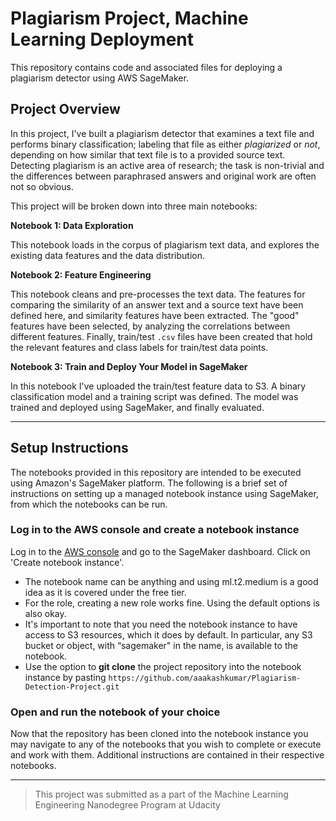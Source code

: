 # Plagiarism Project, Machine Learning Deployment

This repository contains code and associated files for deploying a plagiarism detector using AWS SageMaker.

## Project Overview

In this project, I've built a plagiarism detector that examines a text file and performs binary classification; labeling that file as either *plagiarized* or *not*, depending on how similar that text file is to a provided source text. Detecting plagiarism is an active area of research; the task is non-trivial and the differences between paraphrased answers and original work are often not so obvious.

This project will be broken down into three main notebooks:

**Notebook 1: Data Exploration**

This notebook loads in the corpus of plagiarism text data, and explores the existing data features and the data distribution.

**Notebook 2: Feature Engineering**

This notebook cleans and pre-processes the text data. The features for comparing the similarity of an answer text and a source text have been defined here, and similarity features have been extracted. The "good" features have been selected, by analyzing the correlations between different features. Finally, train/test `.csv` files have been created that hold the relevant features and class labels for train/test data points.

**Notebook 3: Train and Deploy Your Model in SageMaker**

In this notebook I've uploaded the train/test feature data to S3. A binary classification model and a training script was defined. The model was trained and deployed using SageMaker, and finally evaluated.

---

## Setup Instructions

The notebooks provided in this repository are intended to be executed using Amazon's SageMaker platform. The following is a brief set of instructions on setting up a managed notebook instance using SageMaker, from which the notebooks can be run.

### Log in to the AWS console and create a notebook instance

Log in to the [AWS console](https://console.aws.amazon.com) and go to the SageMaker dashboard. Click on 'Create notebook instance'.
* The notebook name can be anything and using ml.t2.medium is a good idea as it is covered under the free tier. 
* For the role, creating a new role works fine. Using the default options is also okay. 
* It's important to note that you need the notebook instance to have access to S3 resources, which it does by default. In particular, any S3 bucket or object, with “sagemaker" in the name, is available to the notebook.
* Use the option to **git clone** the project repository into the notebook instance by pasting `https://github.com/aaakashkumar/Plagiarism-Detection-Project.git`

### Open and run the notebook of your choice

Now that the repository has been cloned into the notebook instance you may navigate to any of the notebooks that you wish to complete or execute and work with them. Additional instructions are contained in their respective notebooks.

---

> This project was submitted as a part of the Machine Learning Engineering Nanodegree Program at Udacity